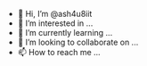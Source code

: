- 👋 Hi, I’m @ash4u8iit
- 👀 I’m interested in ...
- 🌱 I’m currently learning ...
- 💞️ I’m looking to collaborate on ...
- 📫 How to reach me ...

<!---
ash4u8iit/ash4u8iit is a ✨ special ✨ repository because its `README.md` (this file) appears on your GitHub profile.
You can click the Preview link to take a look at your changes.
--->

